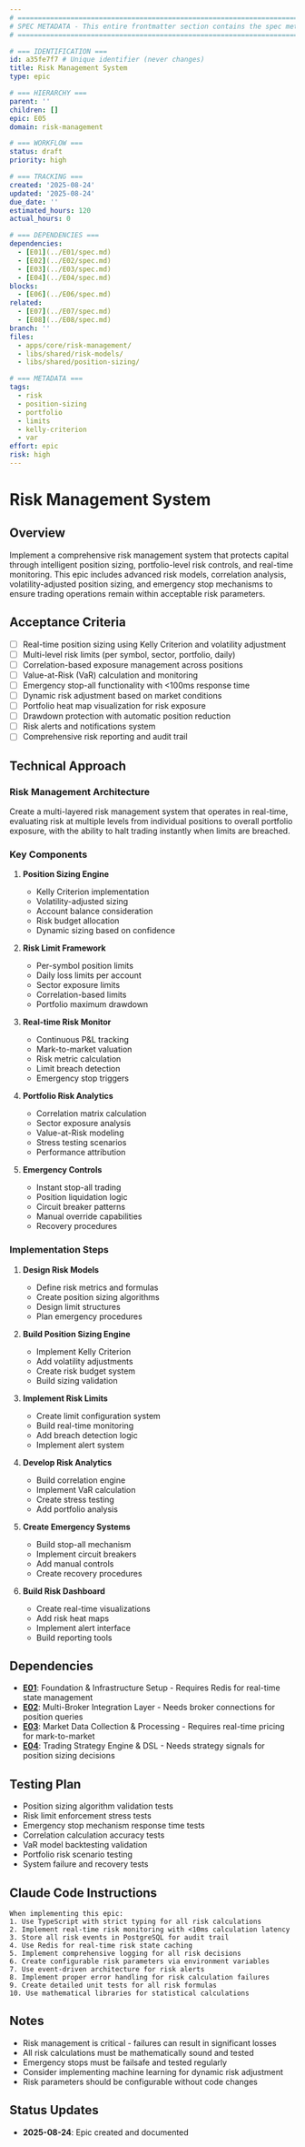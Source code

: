```yaml
---
# ============================================================================
# SPEC METADATA - This entire frontmatter section contains the spec metadata
# ============================================================================

# === IDENTIFICATION ===
id: a35fe7f7 # Unique identifier (never changes)
title: Risk Management System
type: epic

# === HIERARCHY ===
parent: ''
children: []
epic: E05
domain: risk-management

# === WORKFLOW ===
status: draft
priority: high

# === TRACKING ===
created: '2025-08-24'
updated: '2025-08-24'
due_date: ''
estimated_hours: 120
actual_hours: 0

# === DEPENDENCIES ===
dependencies:
  - [E01](../E01/spec.md)
  - [E02](../E02/spec.md)
  - [E03](../E03/spec.md)
  - [E04](../E04/spec.md)
blocks:
  - [E06](../E06/spec.md)
related:
  - [E07](../E07/spec.md)
  - [E08](../E08/spec.md)
branch: ''
files:
  - apps/core/risk-management/
  - libs/shared/risk-models/
  - libs/shared/position-sizing/

# === METADATA ===
tags:
  - risk
  - position-sizing
  - portfolio
  - limits
  - kelly-criterion
  - var
effort: epic
risk: high
---
```


# Risk Management System

## Overview

Implement a comprehensive risk management system that protects capital through intelligent position sizing, portfolio-level risk controls, and real-time monitoring. This epic includes advanced risk models, correlation analysis, volatility-adjusted position sizing, and emergency stop mechanisms to ensure trading operations remain within acceptable risk parameters.

## Acceptance Criteria

- [ ] Real-time position sizing using Kelly Criterion and volatility adjustment
- [ ] Multi-level risk limits (per symbol, sector, portfolio, daily)
- [ ] Correlation-based exposure management across positions
- [ ] Value-at-Risk (VaR) calculation and monitoring
- [ ] Emergency stop-all functionality with <100ms response time
- [ ] Dynamic risk adjustment based on market conditions
- [ ] Portfolio heat map visualization for risk exposure
- [ ] Drawdown protection with automatic position reduction
- [ ] Risk alerts and notifications system
- [ ] Comprehensive risk reporting and audit trail

## Technical Approach

### Risk Management Architecture

Create a multi-layered risk management system that operates in real-time, evaluating risk at multiple levels from individual positions to overall portfolio exposure, with the ability to halt trading instantly when limits are breached.

### Key Components

1. **Position Sizing Engine**
   - Kelly Criterion implementation
   - Volatility-adjusted sizing
   - Account balance consideration
   - Risk budget allocation
   - Dynamic sizing based on confidence

2. **Risk Limit Framework**
   - Per-symbol position limits
   - Daily loss limits per account
   - Sector exposure limits
   - Correlation-based limits
   - Portfolio maximum drawdown

3. **Real-time Risk Monitor**
   - Continuous P&L tracking
   - Mark-to-market valuation
   - Risk metric calculation
   - Limit breach detection
   - Emergency stop triggers

4. **Portfolio Risk Analytics**
   - Correlation matrix calculation
   - Sector exposure analysis
   - Value-at-Risk modeling
   - Stress testing scenarios
   - Performance attribution

5. **Emergency Controls**
   - Instant stop-all trading
   - Position liquidation logic
   - Circuit breaker patterns
   - Manual override capabilities
   - Recovery procedures

### Implementation Steps

1. **Design Risk Models**
   - Define risk metrics and formulas
   - Create position sizing algorithms
   - Design limit structures
   - Plan emergency procedures

2. **Build Position Sizing Engine**
   - Implement Kelly Criterion
   - Add volatility adjustments
   - Create risk budget system
   - Build sizing validation

3. **Implement Risk Limits**
   - Create limit configuration system
   - Build real-time monitoring
   - Add breach detection logic
   - Implement alert system

4. **Develop Risk Analytics**
   - Build correlation engine
   - Implement VaR calculation
   - Create stress testing
   - Add portfolio analysis

5. **Create Emergency Systems**
   - Build stop-all mechanism
   - Implement circuit breakers
   - Add manual controls
   - Create recovery procedures

6. **Build Risk Dashboard**
   - Create real-time visualizations
   - Add risk heat maps
   - Implement alert interface
   - Build reporting tools

## Dependencies

- **[E01](../E01/spec.md)**: Foundation & Infrastructure Setup - Requires Redis for real-time state management
- **[E02](../E02/spec.md)**: Multi-Broker Integration Layer - Needs broker connections for position queries
- **[E03](../E03/spec.md)**: Market Data Collection & Processing - Requires real-time pricing for mark-to-market
- **[E04](../E04/spec.md)**: Trading Strategy Engine & DSL - Needs strategy signals for position sizing decisions

## Testing Plan

- Position sizing algorithm validation tests
- Risk limit enforcement stress tests
- Emergency stop mechanism response time tests
- Correlation calculation accuracy tests
- VaR model backtesting validation
- Portfolio risk scenario testing
- System failure and recovery tests

## Claude Code Instructions

```
When implementing this epic:
1. Use TypeScript with strict typing for all risk calculations
2. Implement real-time risk monitoring with <10ms calculation latency
3. Store all risk events in PostgreSQL for audit trail
4. Use Redis for real-time risk state caching
5. Implement comprehensive logging for all risk decisions
6. Create configurable risk parameters via environment variables
7. Use event-driven architecture for risk alerts
8. Implement proper error handling for risk calculation failures
9. Create detailed unit tests for all risk formulas
10. Use mathematical libraries for statistical calculations
```

## Notes

- Risk management is critical - failures can result in significant losses
- All risk calculations must be mathematically sound and tested
- Emergency stops must be failsafe and tested regularly
- Consider implementing machine learning for dynamic risk adjustment
- Risk parameters should be configurable without code changes

## Status Updates

- **2025-08-24**: Epic created and documented
